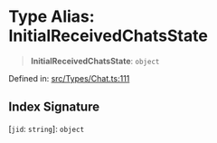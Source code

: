 # Type Alias: InitialReceivedChatsState

> **InitialReceivedChatsState**: `object`

Defined in: [src/Types/Chat.ts:111](https://github.com/Fokusdotid/Baileys/blob/4cdf75fe48f9b13e8084d341633612ce49e934bd/src/Types/Chat.ts#L111)

## Index Signature

\[`jid`: `string`\]: `object`
